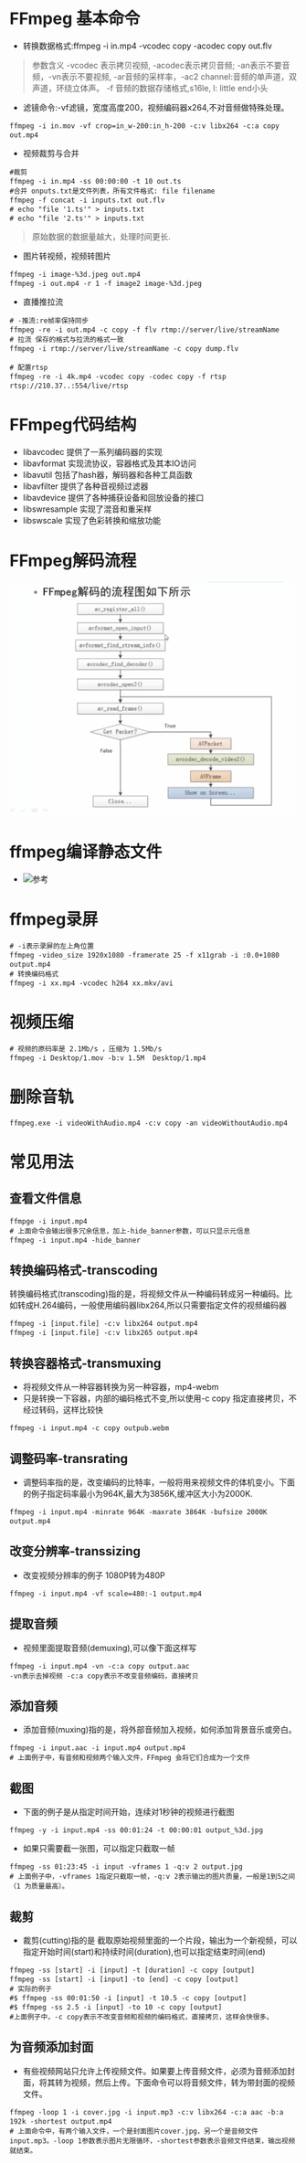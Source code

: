 # FFmpeg 基本命令

- 转换数据格式:ffmpeg -i in.mp4 -vcodec copy -acodec copy out.flv

> 参数含义 -vcodec 表示拷贝视频, -acodec表示拷贝音频; -an表示不要音频，-vn表示不要视频, -ar音频的采样率，-ac2 channel:音频的单声道，双声道，环绕立体声。
> -f 音频的数据存储格式,s16le, l: little end小头

- 滤镜命令:-vf滤镜，宽度高度200，视频编码器x264,不对音频做特殊处理。

```shell
ffmpeg -i in.mov -vf crop=in_w-200:in_h-200 -c:v libx264 -c:a copy out.mp4
```

- 视频裁剪与合并

```shell
#裁剪
ffmpeg -i in.mp4 -ss 00:00:00 -t 10 out.ts
#合并 onputs.txt是文件列表，所有文件格式: file filename
ffmpeg -f concat -i inputs.txt out.flv
# echo "file '1.ts'" > inputs.txt
# echo "file '2.ts'" > inputs.txt
```

> 原始数据的数据量越大，处理时间更长.

- 图片转视频，视频转图片

```shell
ffmpeg -i image-%3d.jpeg out.mp4
ffmpeg -i out.mp4 -r 1 -f image2 image-%3d.jpeg
```

- 直播推拉流

```shell
# -推流:re帧率保持同步
ffmpeg -re -i out.mp4 -c copy -f flv rtmp://server/live/streamName
# 拉流 保存的格式与拉流的格式一致
ffmpeg -i rtmp://server/live/streamName -c copy dump.flv

# 配置rtsp
ffmpeg -re -i 4k.mp4 -vcodec copy -codec copy -f rtsp rtsp://210.37..:554/live/rtsp
```

# FFmpeg代码结构

- libavcodec 提供了一系列编码器的实现
- libavformat 实现流协议，容器格式及其本IO访问
- libavutil 包括了hash器，解码器和各种工具函数
- libavfilter 提供了各种音视频过滤器
- libavdevice 提供了各种捕获设备和回放设备的接口
- libswresample 实现了混音和重采样
- libswscale 实现了色彩转换和缩放功能

# FFmpeg解码流程

![流程](./images/ffmpeg_decode.png)

# ffmpeg编译静态文件

- ![参考](https://www.freesion.com/article/35281423798/)

# ffmpeg录屏

```
# -i表示录屏的左上角位置
ffmpeg -video_size 1920x1080 -framerate 25 -f x11grab -i :0.0+1080 output.mp4
# 转换编码格式
ffmpeg -i xx.mp4 -vcodec h264 xx.mkv/avi
```

# 视频压缩

```
# 视频的原码率是 2.1Mb/s ，压缩为 1.5Mb/s
ffmpeg -i Desktop/1.mov -b:v 1.5M  Desktop/1.mp4
```

# 删除音轨

```
ffmpeg.exe -i videoWithAudio.mp4 -c:v copy -an videoWithoutAudio.mp4
```

# 常见用法

## 查看文件信息

```
ffmpge -i input.mp4
# 上面命令会输出很多冗余信息，加上-hide_banner参数，可以只显示元信息
ffmpeg -i input.mp4 -hide_banner
```

## 转换编码格式-transcoding

转换编码格式(transcoding)指的是，将视频文件从一种编码转成另一种编码。比如转成H.264编码，一般使用编码器libx264,所以只需要指定文件的视频编码器

```
ffmpeg -i [input.file] -c:v libx264 output.mp4
ffmpeg -i [input.file] -c:v libx265 output.mp4
```

## 转换容器格式-transmuxing

- 将视频文件从一种容器转换为另一种容器，mp4-webm
- 只是转换一下容器，内部的编码格式不变,所以使用-c copy 指定直接拷贝，不经过转码，这样比较快

```
ffmpeg -i input.mp4 -c copy outpub.webm
```

## 调整码率-transrating

- 调整码率指的是，改变编码的比特率，一般将用来视频文件的体机变小。下面的例子指定码率最小为964K,最大为3856K,缓冲区大小为2000K.

```
ffmpeg -i input.mp4 -minrate 964K -maxrate 3864K -bufsize 2000K output.mp4
```

## 改变分辨率-transsizing

- 改变视频分辨率的例子 1080P转为480P

```
ffmpeg -i input.mp4 -vf scale=480:-1 output.mp4
```

## 提取音频

- 视频里面提取音频(demuxing),可以像下面这样写

```
ffmpeg -i input.mp4 -vn -c:a copy output.aac
-vn表示去掉视频 -c:a copy表示不改变音频编码，直接拷贝
```

## 添加音频

- 添加音频(muxing)指的是，将外部音频加入视频，如何添加背景音乐或旁白。

```
ffmpeg -i input.aac -i input.mp4 output.mp4
# 上面例子中，有音频和视频两个输入文件，FFmpeg 会将它们合成为一个文件
```

## 截图

- 下面的例子是从指定时间开始，连续对1秒钟的视频进行截图

```
ffmpeg -y -i input.mp4 -ss 00:01:24 -t 00:00:01 output_%3d.jpg
```

- 如果只需要截一张图，可以指定只截取一帧

```
ffmpeg -ss 01:23:45 -i input -vframes 1 -q:v 2 output.jpg
# 上面例子中，-vframes 1指定只截取一帧，-q:v 2表示输出的图片质量，一般是1到5之间（1 为质量最高）。
```

## 裁剪

- 裁剪(cutting)指的是 截取原始视频里面的一个片段，输出为一个新视频，可以指定开始时间(start)和持续时间(duration),也可以指定结束时间(end)

```
ffmpeg -ss [start] -i [input] -t [duration] -c copy [output]
ffmpeg -ss [start] -i [input] -to [end] -c copy [output]
# 实际的例子
#$ ffmpeg -ss 00:01:50 -i [input] -t 10.5 -c copy [output]
#$ ffmpeg -ss 2.5 -i [input] -to 10 -c copy [output]
#上面例子中，-c copy表示不改变音频和视频的编码格式，直接拷贝，这样会快很多。
```

## 为音频添加封面

- 有些视频网站只允许上传视频文件。如果要上传音频文件，必须为音频添加封面，将其转为视频，然后上传。下面命令可以将音频文件，转为带封面的视频文件。

```
ffmpeg -loop 1 -i cover.jpg -i input.mp3 -c:v libx264 -c:a aac -b:a 192k -shortest output.mp4
# 上面命令中，有两个输入文件，一个是封面图片cover.jpg，另一个是音频文件input.mp3。-loop 1参数表示图片无限循环，-shortest参数表示音频文件结束，输出视频就结束。
```

